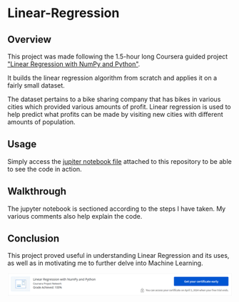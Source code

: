 # Linear-Regression

## Overview

<p>This project was made following the 1.5-hour long Coursera guided project <a href="https://www.coursera.org/projects/linear-regression-numpy-python">"Linear Regression with NumPy and Python"</a>.</p>
<p>It builds the linear regression algorithm from scratch and applies it on a fairly small dataset.</p>
<p>The dataset pertains to a bike sharing company that has bikes in various cities which provided various amounts of profit. Linear regression is used to help predict what profits can be made by visiting new cities with different amounts of population.</p>

## Usage

<p>Simply access the <a href="https://github.com/toni-the-dude/Linear-Regression/edit/main/Univariate Linear Regression.ipynb">jupiter notebook file</a> attached to this repository to be able to see the code in action.</p>

## Walkthrough

<p>The jupyter notebook is sectioned according to the steps I have taken. My various comments also help explain the code.</p>

## Conclusion

<p>This project proved useful in understanding Linear Regression and its uses, as well as in motivating me to further delve into Machine Learning.</p>

![cert](https://github.com/toni-the-dude/Linear-Regression/blob/main/.misc/showcase1.PNG?raw=true)
